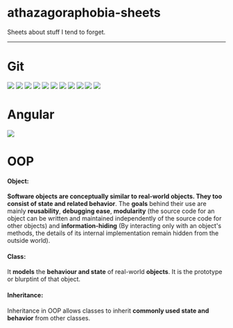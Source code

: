 # athazagoraphobia-sheets

Sheets about stuff I tend to forget.
***
# Git

<img src="https://github.com/nesrinesghaier/athazagoraphobia-sheets/blob/master/git/git_cheat_sheet.png">
<img src="https://github.com/nesrinesghaier/athazagoraphobia-sheets/blob/master/git/repo-checkout.png">
<img src="https://github.com/nesrinesghaier/athazagoraphobia-sheets/blob/master/git/workflow.png">
<img src="https://github.com/nesrinesghaier/athazagoraphobia-sheets/blob/master/git/git-commit.png">
<img src="https://github.com/nesrinesghaier/athazagoraphobia-sheets/blob/master/git/git-push.png">
<img src="https://github.com/nesrinesghaier/athazagoraphobia-sheets/blob/master/git/git-branch.png">
<img src="https://github.com/nesrinesghaier/athazagoraphobia-sheets/blob/master/git/git-merge.png">
<img src="https://github.com/nesrinesghaier/athazagoraphobia-sheets/blob/master/git/git-tag.png">
<img src="https://github.com/nesrinesghaier/athazagoraphobia-sheets/blob/master/git/git-log.png">
<img src="https://github.com/nesrinesghaier/athazagoraphobia-sheets/blob/master/git/git-local.png">
<img src="https://github.com/nesrinesghaier/athazagoraphobia-sheets/blob/master/git/semantic-versioning.png"> 

# Angular 

<img src="https://github.com/nesrinesghaier/athazagoraphobia-sheets/blob/master/angular/angular-hooks.png">

# OOP
#### Object:
**Software objects are conceptually similar to real-world objects. They too consist of state and related behavior**.
The **goals** behind their use are mainly **reusability**, **debugging ease**, **modularity** (the source code for an object can be written and maintained independently of the source code for other objects) and **information-hiding** (By interacting only with an object's methods, the details of its internal implementation remain hidden from the outside world).
#### Class:
It **models** the **behaviour and state** of real-world **objects**. It is the prototype or blurptint of that object.
#### Inheritance:
Inheritance in OOP allows classes to inherit **commonly used state and behavior** from other classes.
